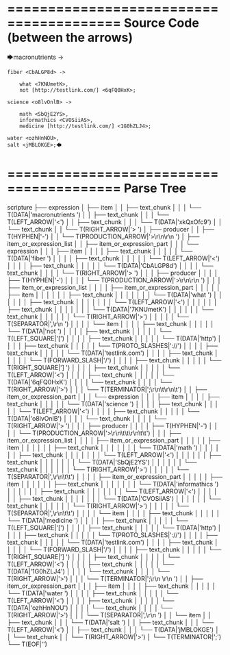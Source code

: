 ========================================
Source Code (between the arrows)
========================================

🡆macronutrients <xkQxOfc9> ->

    fiber <CbALGP8d> ->

        what <7KNUmetK>,
        not [http://testlink.com/] <6qFQ0HxK>;
	
	science <o8lvOnlB> ->
		
		math <SbQjE2YS>,
		informathics <CVOSiiAS>,
		medicine [http://testlink.com/] <1G0hZLJ4>;
    
    water <ozhHnNOU>,
    salt <jMBLOKGE>;🡄

========================================
Parse Tree
========================================

scripture
├── expression
│   ├── item
│   │   ├── text_chunk
│   │   │   └── T(DATA|'macronutrients ')
│   │   ├── text_chunk
│   │   │   └── T(LEFT_ARROW|'<')
│   │   ├── text_chunk
│   │   │   └── T(DATA|'xkQxOfc9')
│   │   └── text_chunk
│   │       └── T(RIGHT_ARROW|'> ')
│   ├── producer
│   │   ├── T(HYPHEN|'-')
│   │   └── T(PRODUCTION_ARROW|'>\r\n\r\n    ')
│   ├── item_or_expression_list
│   │   ├── item_or_expression_part
│   │   │   └── expression
│   │   │       ├── item
│   │   │       │   ├── text_chunk
│   │   │       │   │   └── T(DATA|'fiber ')
│   │   │       │   ├── text_chunk
│   │   │       │   │   └── T(LEFT_ARROW|'<')
│   │   │       │   ├── text_chunk
│   │   │       │   │   └── T(DATA|'CbALGP8d')
│   │   │       │   └── text_chunk
│   │   │       │       └── T(RIGHT_ARROW|'> ')
│   │   │       ├── producer
│   │   │       │   ├── T(HYPHEN|'-')
│   │   │       │   └── T(PRODUCTION_ARROW|'>\r\n\r\n        ')
│   │   │       ├── item_or_expression_list
│   │   │       │   ├── item_or_expression_part
│   │   │       │   │   ├── item
│   │   │       │   │   │   ├── text_chunk
│   │   │       │   │   │   │   └── T(DATA|'what ')
│   │   │       │   │   │   ├── text_chunk
│   │   │       │   │   │   │   └── T(LEFT_ARROW|'<')
│   │   │       │   │   │   ├── text_chunk
│   │   │       │   │   │   │   └── T(DATA|'7KNUmetK')
│   │   │       │   │   │   └── text_chunk
│   │   │       │   │   │       └── T(RIGHT_ARROW|'>')
│   │   │       │   │   └── T(SEPARATOR|',\r\n        ')
│   │   │       │   └── item
│   │   │       │       ├── text_chunk
│   │   │       │       │   └── T(DATA|'not ')
│   │   │       │       ├── text_chunk
│   │   │       │       │   └── T(LEFT_SQUARE|'[')
│   │   │       │       ├── text_chunk
│   │   │       │       │   └── T(DATA|'http')
│   │   │       │       ├── text_chunk
│   │   │       │       │   └── T(PROTO_SLASHES|'://')
│   │   │       │       ├── text_chunk
│   │   │       │       │   └── T(DATA|'testlink.com')
│   │   │       │       ├── text_chunk
│   │   │       │       │   └── T(FORWARD_SLASH|'/')
│   │   │       │       ├── text_chunk
│   │   │       │       │   └── T(RIGHT_SQUARE|'] ')
│   │   │       │       ├── text_chunk
│   │   │       │       │   └── T(LEFT_ARROW|'<')
│   │   │       │       ├── text_chunk
│   │   │       │       │   └── T(DATA|'6qFQ0HxK')
│   │   │       │       └── text_chunk
│   │   │       │           └── T(RIGHT_ARROW|'>')
│   │   │       └── T(TERMINATOR|';\r\n\t\r\n\t')
│   │   ├── item_or_expression_part
│   │   │   └── expression
│   │   │       ├── item
│   │   │       │   ├── text_chunk
│   │   │       │   │   └── T(DATA|'science ')
│   │   │       │   ├── text_chunk
│   │   │       │   │   └── T(LEFT_ARROW|'<')
│   │   │       │   ├── text_chunk
│   │   │       │   │   └── T(DATA|'o8lvOnlB')
│   │   │       │   └── text_chunk
│   │   │       │       └── T(RIGHT_ARROW|'> ')
│   │   │       ├── producer
│   │   │       │   ├── T(HYPHEN|'-')
│   │   │       │   └── T(PRODUCTION_ARROW|'>\r\n\t\t\r\n\t\t')
│   │   │       ├── item_or_expression_list
│   │   │       │   ├── item_or_expression_part
│   │   │       │   │   ├── item
│   │   │       │   │   │   ├── text_chunk
│   │   │       │   │   │   │   └── T(DATA|'math ')
│   │   │       │   │   │   ├── text_chunk
│   │   │       │   │   │   │   └── T(LEFT_ARROW|'<')
│   │   │       │   │   │   ├── text_chunk
│   │   │       │   │   │   │   └── T(DATA|'SbQjE2YS')
│   │   │       │   │   │   └── text_chunk
│   │   │       │   │   │       └── T(RIGHT_ARROW|'>')
│   │   │       │   │   └── T(SEPARATOR|',\r\n\t\t')
│   │   │       │   ├── item_or_expression_part
│   │   │       │   │   ├── item
│   │   │       │   │   │   ├── text_chunk
│   │   │       │   │   │   │   └── T(DATA|'informathics ')
│   │   │       │   │   │   ├── text_chunk
│   │   │       │   │   │   │   └── T(LEFT_ARROW|'<')
│   │   │       │   │   │   ├── text_chunk
│   │   │       │   │   │   │   └── T(DATA|'CVOSiiAS')
│   │   │       │   │   │   └── text_chunk
│   │   │       │   │   │       └── T(RIGHT_ARROW|'>')
│   │   │       │   │   └── T(SEPARATOR|',\r\n\t\t')
│   │   │       │   └── item
│   │   │       │       ├── text_chunk
│   │   │       │       │   └── T(DATA|'medicine ')
│   │   │       │       ├── text_chunk
│   │   │       │       │   └── T(LEFT_SQUARE|'[')
│   │   │       │       ├── text_chunk
│   │   │       │       │   └── T(DATA|'http')
│   │   │       │       ├── text_chunk
│   │   │       │       │   └── T(PROTO_SLASHES|'://')
│   │   │       │       ├── text_chunk
│   │   │       │       │   └── T(DATA|'testlink.com')
│   │   │       │       ├── text_chunk
│   │   │       │       │   └── T(FORWARD_SLASH|'/')
│   │   │       │       ├── text_chunk
│   │   │       │       │   └── T(RIGHT_SQUARE|'] ')
│   │   │       │       ├── text_chunk
│   │   │       │       │   └── T(LEFT_ARROW|'<')
│   │   │       │       ├── text_chunk
│   │   │       │       │   └── T(DATA|'1G0hZLJ4')
│   │   │       │       └── text_chunk
│   │   │       │           └── T(RIGHT_ARROW|'>')
│   │   │       └── T(TERMINATOR|';\r\n    \r\n    ')
│   │   ├── item_or_expression_part
│   │   │   ├── item
│   │   │   │   ├── text_chunk
│   │   │   │   │   └── T(DATA|'water ')
│   │   │   │   ├── text_chunk
│   │   │   │   │   └── T(LEFT_ARROW|'<')
│   │   │   │   ├── text_chunk
│   │   │   │   │   └── T(DATA|'ozhHnNOU')
│   │   │   │   └── text_chunk
│   │   │   │       └── T(RIGHT_ARROW|'>')
│   │   │   └── T(SEPARATOR|',\r\n    ')
│   │   └── item
│   │       ├── text_chunk
│   │       │   └── T(DATA|'salt ')
│   │       ├── text_chunk
│   │       │   └── T(LEFT_ARROW|'<')
│   │       ├── text_chunk
│   │       │   └── T(DATA|'jMBLOKGE')
│   │       └── text_chunk
│   │           └── T(RIGHT_ARROW|'>')
│   └── T(TERMINATOR|';')
└── T(EOF|'<EOF>')